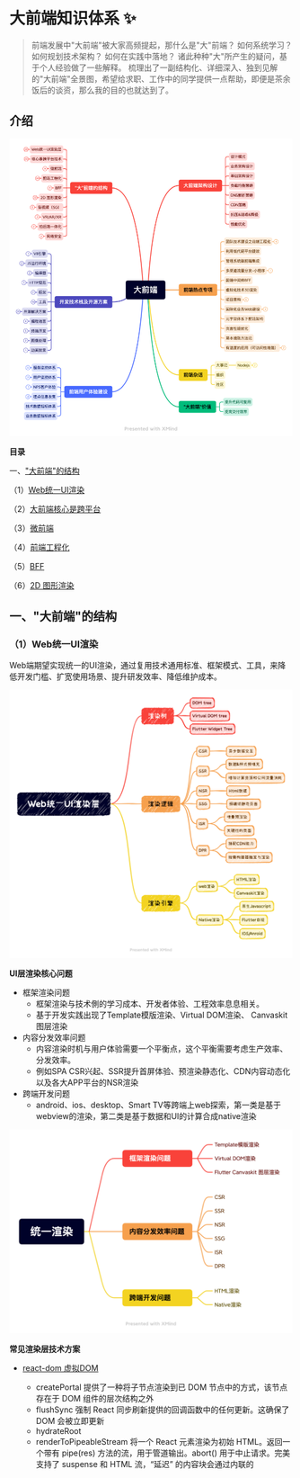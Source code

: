 
#  大前端知识体系 ✨

> 前端发展中"大前端"被大家高频提起，那什么是"大"前端？
> 如何系统学习？
> 如何规划技术架构？
> 如何在实践中落地？
> 诸此种种"大"所产生的疑问，基于个人经验做了一些解释。
> 梳理出了一副结构化、详细深入、独到见解的"大前端"全景图，希望给求职、工作中的同学提供一点帮助，即便是茶余饭后的谈资，那么我的目的也就达到了。

## 介绍

<img src="./mind-map/大前端.png" sizes="(max-width: 320px) 280px,(max-width: 480px) 440px, 800px" >

**目录**

一、["大前端"的结构](https://github.com/xusai2014/-_-#%E4%B8%80%E5%A4%A7%E5%89%8D%E7%AB%AF%E7%9A%84%E7%BB%93%E6%9E%84)

（1）[Web统一UI渲染](https://github.com/xusai2014/-_-#1web%E7%BB%9F%E4%B8%80ui%E6%B8%B2%E6%9F%93)

（2）[大前端核心是跨平台](https://github.com/xusai2014/-_-#2%E5%A4%A7%E5%89%8D%E7%AB%AF%E6%A0%B8%E5%BF%83%E6%98%AF%E8%B7%A8%E5%B9%B3%E5%8F%B0)

（3）[微前端](https://github.com/xusai2014/-_-#3%E5%BE%AE%E5%89%8D%E7%AB%AF)

（4）[前端工程化](https://github.com/xusai2014/-_-#4%E5%89%8D%E7%AB%AF%E5%B7%A5%E7%A8%8B%E5%8C%96)

（5）[BFF](https://github.com/xusai2014/-_-#5bff)

（6）[2D 图形渲染](https://github.com/xusai2014/-_-#62d-%E5%9B%BE%E5%BD%A2%E6%B8%B2%E6%9F%93)


## 一、"大前端"的结构

### （1）Web统一UI渲染

Web端期望实现统一的UI渲染，通过复用技术通用标准、框架模式、工具，来降低开发门槛、扩宽使用场景、提升研发效率、降低维护成本。

<img src="./mind-map/Web统一UI渲染层.png" sizes="(max-width: 320px) 280px,(max-width: 480px) 440px, 800px" >

**UI层渲染核心问题**

- 框架渲染问题
  - 框架渲染与技术側的学习成本、开发者体验、工程效率息息相关。
  - 基于开发实践出现了Template模版渲染、Virtual DOM渲染、 Canvaskit图层渲染
- 内容分发效率问题
  - 内容渲染时机与用户体验需要一个平衡点，这个平衡需要考虑生产效率、分发效率。
  - 例如SPA CSR兴起、SSR提升首屏体验、预渲染静态化、CDN内容动态化以及各大APP平台的NSR渲染
- 跨端开发问题
  - android、ios、desktop、Smart TV等跨端上web探索，第一类是基于webview的渲染，第二类是基于数据和UI的计算合成native渲染

<img src="./mind-map/统一渲染.png" sizes="(max-width: 320px) 280px,(max-width: 480px) 440px, 800px" >


**常见渲染层技术方案**

- [react-dom 虚拟DOM](https://github.com/facebook/react/tree/main/packages/react-dom!)
    - createPortal 提供了一种将子节点渲染到已 DOM 节点中的方式，该节点存在于 DOM 组件的层次结构之外
    - flushSync 强制 React 同步刷新提供的回调函数中的任何更新。这确保了 DOM 会被立即更新
    - hydrateRoot
    - renderToPipeableStream 将一个 React 元素渲染为初始 HTML。返回一个带有 pipe(res) 方法的流，用于管道输出。abort() 用于中止请求。完美支持了 suspense 和 HTML 流，“延迟” 的内容块会通过内联的 <script> 标签嵌入
    - renderToReadableStream 将一个 React 元素通过流的形式注入初始的 HTML 中
    - （静态页面生成器）renderToStaticNodeStream 此方法与 renderToNodeStream 相似，但此方法不会在 React 内部创建的额外 DOM 属性，例如 data-reactroot
    - renderToString 将一个 React 元素渲染成其初始的 HTML。React 将返回一个 HTML 字符串
    - （静态页面生成器）renderToStaticMarkup 与 renderToString 相似，只是该方法不会创建 React 内部使用的额外 DOM 属性，如 data-reactroot

- [snabbdom virtual DOM库](https://github.com/snabbdom/snabbdom!)
    - 介绍：snabbdom以函数的形式来表达程序视图，但现有的解决方式基本都过于臃肿、性能不佳、功能缺乏、API 偏向于 OOP 或者缺少一些我所需要的功能
    - vue vdom基于snabbdom实现

- [CanvasKit](https://skia.org/docs/user/modules/quickstart/！)

<img src="./mind-map/CanvasKit图层渲染.png" sizes="(max-width: 320px) 280px,(max-width: 480px) 440px, 800px" >


- [handlebars 模版语法](https://github.com/handlebars-lang/handlebars.js) 预编译类
  - 数据绑定包括：表达式 {{ data.name }} 、块表达式{{#custom}}、内置块表达式{{#with}} {{#each}} 等
    
- [art-template 简约、超快的模板引擎](https://github.com/aui/art-template!) 预编译类

- [ejs 高效的嵌入式 JavaScript 模板引擎](https://github.com/mde/ejs!)
  - EJS 能够缓存 JS 函数的中间代码，从而提升执行速度。例如：ejs.cache = LRU(100);
  - <% 流程控制、<%- 引入包含、<%= 数据写入
  
- [jsdom](https://github.com/jsdom/jsdom!)
  - 介绍：由 javascript 实现的一系列 web标准，特别是 WHATWG 组织制定的DOM和 HTML 标准，用于在 nodejs 中使用。该项目的目标是模拟足够的Web浏览器子集，以便用于测试和挖掘真实世界的Web应用

**优秀文档：**
- [Virtual DOM 的设计与实现](https://nosaid.com/article/virtual-dom!)
  - VNode 的设计
    - key 是 VNode 在同一父节点下的唯一标识
    - type 表示 tagName，表示节点的 tag 类型
    - data 是 IVNodeData 类型，包含了 节点属性、节点状态、事件 等信息
    - children 表示子节点数组，对应了真实 dom 中的 childNodes
    - text 表示 textContent
    - elm 对应了真实 dom 元素
    - isVNode 和 isSameVNode 是 VNode 相关的静态方法
  - VNode生成函数
  - diff 3种情况：
    - 对于相同的部分，保持不变。
    - 不一样，但是可复用。
      - 都是文本节点，内容更新
      - isSameVNode，tagName 和 key 都相同的时候，元素复用
      - 都是容器节点，递归比对children
        - 循环目标 children，能复用的节点，移动到当前位置，
        - 没找到能复用的节点，就自己生成一个
        - 多余删除
        - 非尾部插入，非尾部删除处理？？？？？？？？
    - 不一样，不能复用。
      - 新节点是容器节点，旧的是文本节点。删除文本，添加新节点
      - 新节点是文本节点，旧的是容器节点。删除容器节点，添加文本节点。
- [jsdom 中文介绍](https://github.com/jsdom/jsdom/wiki/jsdom-%E4%B8%AD%E6%96%87%E6%96%87%E6%A1%A3!)
- [跨平台Web Canvas渲染引擎架构的设计与思考(内含实现方案)](https://www.modb.pro/db/111446!)
  <img src="./imgs/web_canvas_arct.png" sizes="(max-width: 320px) 280px,(max-width: 480px) 440px, 800px" >
- [你知道吗？SSR、SSG、ISR、DPR 有什么区别？](https://www.cnblogs.com/lhb25/p/16223782.html!)
- [CanvasKit简介](https://tedaliez.github.io/2019/07/14/CanvasKit%E7%AE%80%E4%BB%8B/!)

### （2）大前端核心是跨平台

打破平台的桎梏，是前端开发人的执念。

<img src="./mind-map/核心是跨平台技术.png" sizes="(max-width: 320px) 280px,(max-width: 480px) 440px, 800px" >


整体发展阶段如下：

- Hybrid APP（类原生体验）
  - Cordova、Ionic
- Javascript Native APP （原生体验）
  - React-native、Weex
- Flutter Native APP （原生体验）
  - Flutter
- Progressive Web APP （类原生体验）
  - PWA无需下载、快速启动、顺滑体验，提供可靠的、快速的、沉浸式的应用。
- 小程序 APP（类原生体验）
    - weixin 、 douyin、alipay、baidu等
    - 跨渠道的框架Taro、uni-app、mpvue、remax

Hybrid APP 分析

<img src="./mind-map/Hybrid%20APP.png" sizes="(max-width: 320px) 280px,(max-width: 480px) 440px, 800px" >

Js-bridge设计

<img src="./mind-map/Js-bridge.png" sizes="(max-width: 320px) 280px,(max-width: 480px) 440px, 800px" >

### （3）微前端

微服务是一种开发软件的架构和组织方法，其中软件由通过明确定义的API进行通信的小型独立服务组成。把微服务的概念应用到前端， 前端微服务/微前端服务 就诞生了，简称其为微前端。

微前端框架一般具有以下三个特点：

- 技术栈无关：主框架不限制接入应用的技术栈，子应用具备完全自主权。
- 独立性强：独立开发、独立部署，子应用仓库独立。
- 增量升级
- 状态隔离：运行时每个子应用之间状态隔离。

<img src="./mind-map/微前端.png" sizes="(max-width: 320px) 280px,(max-width: 480px) 440px, 800px" >

微前端实现思路：
- 服务端集成，利用Nginx配置反向代理来实现不同路径映射到不同应用
- 运行时集成，使用 iframe ，通过配置不同的src加载不同的子应用页面
- 现有开源方案
  - Single-Spa：最早的微前端框架，兼容多种前端技术栈
    - 核心定义了一套协议，协议包含主应用的配置信息和子应用的生命周期，通过协议主应用可以知道在什么情况下激活哪个子应用。
  - Qiankun：基于Single-Spa，阿里系开源微前端框架。
  - Icestark：阿里飞冰微前端框架，兼容多种前端技术栈。
  - Mooa：基于Angular的微前端服务框架
  - Ara Framework：由服务端渲染延伸出的微前端框架。
  - Webpack 5 Module Federation（模块联邦实现代码共享）
    - 目的：一个单体应用拆分成多个独立构建，独立开发、独立部署的子模块
    - 话术：本地模块和远程模块。本地模块即普通模块，是当前构建的一部分。远程模块不属于当前构建，并在运行时从所谓的容器中加载。
    - 容器如何加载远程模块？即 chunk 异步加载操作，import()或者require.ensure 或 require([...])
    - 容器加载如何并暴露访问？加载模块（异步的）并执行模块（同步的），容器可嵌套，循环引用
    - 共享模块：既可重写的又可作为向嵌套容器提供重写的模块。可理解为每个构建中的相同模块，例如相同的库
    - 模块版本问题：packageName 选项允许通过设置包名来查找所需的版本。默认情况下，它会自动推断模块请求，当想禁用自动推断时，请将 requiredVersion 设置为 false 。

优秀文档：
- [Webpack5 跨应用代码共享 - Module Federation](https://segmentfault.com/a/1190000024449390!)

### （4）前端工程化
<img src="./mind-map/前端" sizes="(max-width: 320px) 280px,(max-width: 480px) 440px, 800px" >

**什么是前端工程化？**

前端工程是软件工程子类，是将软件工程的方法和原理运用在前端开发中, 目的是实现高效开发，有效协同，质量可控。
落地至技术层面是持续优化，从开发阶段的代码转变成生产环境的代码的一系列步骤。主要包括构建，分支管理, 自动化测试, 部署等。

主要看两个路径：

- 技术演化：傻瓜化 -> 模版化 -> 流程化 -> 自动化 -> 智能化
- 视角转化：工程 -> 项目 -> 团队 -> 平台 -> 开放&开源

当技术演化至流程化，需要依赖场景并结合效率、规范、安全，打造团队甚至平台级的效率工程产品。
这个过程是需要平衡的，从团队规模和业务规模上去理解，优先解决效率瓶颈、资源瓶颈，技术债务是可以后面补偿的。


**工程化手段**

- 前后端分离
  - 前后端职责不清、沟通存在障碍、信息不透明在前端发展早期是管理问题，而今是主要是技术问题。
  - 需要以代码库分离、部署分离为基础，前端保证渲染和用户交互，后端保证数据及服务稳定。
  - 在协作层面，并行开发是基本要求。做到数据逻辑收敛、交互逻辑收敛。
  - 那技术上到底如何厘清业务逻辑？是前端还是后端。在协作上怎样补充，需要对齐这个约定。
- 基础建设
  - 模版化
    - 开发模版，填充具体逻辑。（例如IDE设置代码模版）
    - 示例代码，仿照创建新功能。（例如状态管理的reducer示例、部署脚本、nginx脚本、docker脚本）
  - 工具化
    - 大部分模版化模块可以通过工具，一键式生成。甚至通过文件系统监听，自动化生成。
    - 开发过程CV操作是低效且不可靠的，因此脚手架、自定义命令，可以保证安全和一致性
    - 很多技术手段是分散的，图片预处理压缩（如果项目没集成）、lighthouse跑分，可统一集成
  - 套餐化
    - 移动端、PC端、大屏
    - 框架层react、vue、angular
    - ts、postcss、tailwind、babel、editor、lint、gitignore、prettier、husky、ci/cd yml、browserslist等配置
    - 根据业务场景定制，例如数据可视化、用户拖拽可编辑、纯展示类等
  - Mock化
    - 后台接口数据
    - APP接口数据
    - 本地化数据
    - 流程依赖数据
  - 组件化
    - 基础UI组件库
    - 业务组件库
    - 可视化组件库
    - 动效组件库
    - 字体库
    - 编辑器组件库（文本、流程图、脑图等）
  - CI/CD
    - CI 持续集成，包括代码提交、检查、构建、测试
    - CD 持续部署，包括镜像或者软件包管理、部署、服务实例验证、应用监控、质量和性能预警反馈
  - 服务设施
    - sonar 、sentry、grafana、prometheus、k8s、dynamic polyfill、Mobile Test、sentry、gitlab
- 代码治理
- 应用监控
- 工程能力升级

### （5）BFF
### （6）2D 图形渲染

**CPU vs GPU**

CPU 和 GPU 都属于处理单元，但是结构不同。

CPU 处理任务管道化，处理任务的速度完全取决于处理单个任务的时间，所以处理单个任务的能力十分的强大。

GPU 是由大量的小型处理单元构成的，一幅图像是由成千上万的像素点组成，每次处理一个像素都是一个简单任务，GPU能够保证同时处理所有的像素点。

- WebGL
  - WebGL通过引入一个与 OpenGL ES 2.0 非常一致的 API 来做到这一点，该 API 可以在 HTML5 <canvas>元素中使用。 这种一致性使 API 可以利用用户设备提供的硬件图形加速。
  - Data in WebGL， GLSL 为 Shader 提供了三种不同作用的数据存储，每种都有一个特定的用例
- WebGL 2 
  - 是 WebGL 的一个主要更新，它通过WebGL2RenderingContext 接口提供。
  - 它基于 OpenGL ES 3.0，新功能包括
- canvas 
  - Canvas API 用于在网页上进行 2D 图形处理。

**WebGL渲染管线**

渲染管线是显示芯片内部处理图形信号相互独立的并行处理单元，主要分为以下几步：

- 顶点着色器处理顶点 （对传入GPU中的顶点信息进行处理，需要进行裁剪空间变换、平移、缩放、旋转等操作。这些操作都是对顶点进行的，它直接改变了顶点的位置。 ）
- 图元装配
- 光栅化
- 片元着色器着色
- 测试 & 混合

**着色器（Shader）**

着色器是一种计算程序，主要用于进行图形处理。分为如下几类：
- 顶点着色器（Vertex Shader）
- 片元着色器(Fragment Shader)
- 存储限定符
  - attribute: 只能出现在顶点着色器中，表示每个顶点的数据。在光栅化过程中会对attribute变量进行插值处理。可以从外部往WebGL内部中传递数据
  - uniform: 可以出现在顶点着色器和片元着色器中，表示统一的值，每个顶点/片元使用的这个值都是一样的。
  - varying: 可以出现在顶点着色器和片元着色器中，表示变化的值，在光栅化阶段，GPU将attribute变量插值处理后的结果赋给了varying变量，它是链接顶点着色器和片元着色器变量之间的桥梁。

**数据传递**

- 传递Attribute变量 （传递attribute变量的数据需要使用 WebGLBuffer这个WebGL内置的数据结构）
- 传递Uniform变量
  - 通过API获取uniform变量在WebGL程序中的地址(gl.getUniformLocation)
  - 再通过API这个地址中填充数据即可（gl.uniform1f， gl.uniform1i, gl.uniform2f......）
- 传递纹理
  - 创建纹理对象（WebGLTexture）(gl.createTexture())
  - 绑定纹理对象(gl.bindTexture)
  - 设置纹理参数
  - 传入纹理（gl.texImage2D）


图片加载方式，一种是线性加载，而另一种则是渐进式加载。

什么决定了图片的加载方式呢？图片的压缩算法。
- 线性加载是离散余弦变化算法
- jpeg渐进式图片加载

选择合适的图片格式
- JPEG(有损压缩) 适用于呈现色彩丰富的图片
  - 以 24 位存储单个图，可以呈现多达 1600 万种颜色
  - 把图片体积压缩至原有体积的 50% 以下时，JPG 仍然可以保持住 60% 的品质
  - 处理矢量图形和 Logo 等线条感较强、颜色对比强烈的图像时，人为压缩的图片模糊会相当明显
  - 不支持透明度处理
  - 三种格式标准JPEG格式、渐进式JPEG格式、JPEG2000
  - 四种压缩
    - 基于DCT的顺序编码 线性
    - 基于DCT的累进编码 渐进式
    - 基于DCT的分层编码 渐进式
    - 基于空间DPCM的无损压缩
- PNG 可移植网络图形格式是由 W3C 开发的图片格式 (无损压缩的高保真的图片格式)
  - 同时支持 8 位 (256 种颜色)和 24 位(1600 万种颜色)
  - 对线条的处理更加细腻，对透明度有良好的支持
  - 支持透明度处理，透明图片可选择使用 PNG
  - LZ77派生算法压缩比率更高
  - 主要用它来呈现小的 Logo、颜色简单且对比强烈的图片或背景等。
- GIF 是一种最多支持 256 种颜色的 8 位无损图片格式
  - 支持动画，适合去展示一些无限循环的动画
  - 对于一些只有简单色彩的图片非常合适
  - 采用LZW（串表）压缩算法进行编码
- BMP
  - 图像信息丰富
  - 不进行压缩占用空间大

- WebP
  - 同时提供了有损压缩与无损压缩
  - 可以显示动态图片
  - 支持透明
  - 移动端 IOS 系统基本不支持

点阵图和矢量图，区别在于缩放会失真


优秀文档：
- [CPU versus GPU with the Canvas Web API](https://www.middle-engine.com/blog/posts/2020/08/21/cpu-versus-gpu-with-the-canvas-web-api!)
  - 介绍：CanvasAPI是一个丰富和性能强的API，用于在Web浏览器中绘制和操作2D图形。它与<canvas>HTML元素或OffscreenCanvas一起使用。当将内容渲染到canvas时，浏览器可以选择使用CPU或GPU。这篇文章着眼于浏览器是如何做出这一决定的，以及这对性能的影响。
  - 浏览器策略
    - 当创建Canvas时，浏览器需要考虑如何存储。它可能在主内存中存储数据，调用cpu上运行方法去渲染，也可能在GPU创建canvas，调用GPU指令绘制它。

[渲染页面：浏览器的工作原理](https://developer.mozilla.org/zh-CN/docs/Web/Performance/How_browsers_work!)

### （7）音视频
- Media Source Extensions

### （8）VR/AR/XR
### （9）前后端一体化
### （10）云原生
云原生：云计算环境中构建、部署和管理现代应用程序的软件方法

期望应用程序具有如下特性：

- 拓展性
- 灵活性
- 弹性

从而获得收益：
- 提效
- 降本
- 高可用

云原生应用程序架构：

- 不可变基础设施
- 微服务
- 声明式API
- 容器
- 服务网格

#### aws 云计算环境
- Amazon Identity and Access Management (IAM)
  - 资源和服务的精细化控制
  - 用户组 - 用户 - 角色
- 



### （10）网络安全

#### web安全

CSP (内容安全策略) 是一个附加的安全层，有助于探测和减轻某些类型的攻击，包括跨站脚本攻击（XSS）和数据注入攻击
- 跨站脚本攻击，CSP 的主要目标是减少和报告 XSS 攻击，通过指定有效域——即浏览器认可的可执行脚本的有效来源——使服务器管理者有能力减少或消除 XSS 攻击所依赖的载体
- 数据包嗅探攻击，除限制可以加载内容的域，服务器还可指明哪种协议允许使用
- Content-Security-Policy:default-src 'self'; img-src *; media-src media1.com media2.com; script-src userscripts.example.com
- 报告 (report-only)模式 Content-Security-Policy-Report-Only: policy 
- 启用违例报告 Content-Security-Policy: default-src 'self'; report-uri http://reportcollector.example.com/collector.cgi

信息安全基本原理

不安全的密码 HTTPS 协议旨在保护用户数据在网络上不被窃听（机密性）和不被篡改（完整性）
  - 
混合内容 (en-US)
公钥固定 (en-US)
同源策略
安全环境
保护你的网站
子资源完整性
传输层安全协议
HTTP Public Key Pinning (HPKP)
Secure contexts
弱签名算法
浏览器的同源策略
确保你的站点安全

Cookie 安全性
HttpOnly

优秀文档
- [Web 安全](https://developer.mozilla.org/zh-CN/docs/Web/Security!)

## 二、技术栈及开源方案

### （1）V8 引擎
V8 提供了 JavaScript 执行的运行时环境，其它Javascript引擎：SpiderMonkey、JavascriptCore、 Chakra。实现标准 ECMA ES-262 标准

- 垃圾回收机制
  - 固定生命周期，分配内存、使用读写、不需要释放。在此过程中系统自动管理
  - 栈的内存空间，只保存简单数据类型的内存，由操作系统自动分配和自动释放
  - 堆空间中的内存，由于大小不固定，系统无法自动释放，需要JS引擎来管理释放内存
  - 垃圾回收算法：标记清理、引用计数
  - V8使用不同的垃圾回收器：新生代、老生代 （这是对大、长）
  - 新生代垃圾回收器 - Scavenge 牺牲空间换取时间的复制算法，新生代堆分为使用区、空闲区，存活对象复制至空闲区、非存活对象释放，区域角色互换
  - 老生代垃圾回收 - Mark-Sweep & Mark-Compact 即标记清除 和 标记整理
  - 晋升机制，长期活跃即经历2个子代、空间占用空闲区25%。


### （2）JS 运行环境
### （3）浏览器运行机制
### （4）HTTP 规范

**HTTP 版本**
- HTTP 0.9
  - 仅支持GET请求，通过URL携带参数获得资源，无请求头。
- HTTP 1.0 （缺点：每次请求需建立新的TCP连接，资源开销、时间开销大。可手动开启keep-alive）
  - 增加支持Post、Head等请求方法，增加请求头，可支持多种内容数据类型，不局限于文本格式。
- HTTP 1.1 （缺点：同一个域名6个并发连接限制，应用层队头阻塞-长响应队头阻塞）
  - 默认采用keep-alive 短时复用TCP连接。
  - 单个TCP同时处理一个请求
  - 管道方式同一个TCP连接同时发送请求，服务端按请求顺序返回响应（仅实现了客户端并发，默认不开启）
  - 分块传输编码，产生一块数据，就发送一块，采用"流模式"（stream）取代"缓存模式"（buffer）
  - 新增了请求方式 PUT、PATCH、OPTIONS、DELETE
  - 支持文件断点续传，RANGE:bytes
- HTTP 2.0 （缺点：同一个域名6个并发连接限制，TCP丢包或延迟队头阻塞-长响应队头阻塞）
  - 二进制分帧层 HTTP消息分解互不依赖的帧，可交错发送
  - 多路复用
  - 头信息压缩
  - 服务器推送
- HTTP 3.0
  - QUIC

**HTTP 断点续传**
- 即通过定义请求头 Range 和响应头 content-range，来实现切片传输。
- 标识文件唯一性的方法，通过 MD5、last-modified 、etag，进行校验。或者If-Range头


**HTTP 缓存**

- 强缓存
  - Cache-Control 用于指示代理和 UA 使用何种缓存策略
    - no-cache 为本次响应不可直接用于后续请求
    - no-store 为禁止缓存
    - private为仅 UA 可缓存
    - public为大家都可以缓存
    - max-age、Expires、Vary 缓存有效性 （Vary: * ,所有头部不做区分。）
- 协商缓存 （304）
  - etag - 请求头携带If-None-Match
  - Last-Modified 请求头携带If-Modified-Since，使用修改时间
- 启发式缓存
  - 如果一个可以缓存的请求没有设置Expires和Cache-Control，但是响应头有设置Last-Modified信息，这种情况下浏览器会有一个默认的缓存策略：(Date - Last-Modified)*0.1，这就是启发式缓存。

**HTTP 内容协商**
同一个 URL 可以提供多份不同的内容
协商方式主要有两类：
- 服务端可用版本列表让客户端选择，300 Multiple Choices
- 服务端根据客户端发送的请求头中某些字段自动发送最合适的版本

由于客户端和服务端之间可能存在一个或多个中间代理，缓存服务最基本的要求是给用户返回正确的文档。

所以 HTTP 协议规定，服务端提供的内容取决于用户代理「常规 Accept 协商字段之外」的请求头字段，
那么响应头中必须包含 Vary 字段，且 Vary 的内容必须包含 User-Agent。同理，
如果服务端同时使用请求头中 User-Agent 和 Cookie 这两个字段来生成内容，那么响应中的 Vary 字段看上去应该是这样的：

Vary: User-Agent, Cookie

**浏览器的同源策略**
同源定义 协议/主机/端口元组 （IE忽略端口）


跨源网络访问
  - 跨源写操作
  - 跨源资源嵌入 script、link、img、video、font-face、iframe
  - 跨源读操作

如何允许跨源访问？使用 CORS 来允许跨源访问
如何阻止跨源访问？
- 阻止跨源写操作，只要检测请求中的一个不可推测的标记 (CSRF token) 即可
- 阻止资源的跨源读取 需要保证该资源是不可嵌入的
- 阻止跨源嵌入 需要确保你的资源不能通过以上列出的可嵌入资源格式使用

跨源数据存储访问
- 如 localStorage 和 IndexedDB，是以源进行分割
- Cookies 使用不同的源定义方式

**跨源资源共享 CORS**
是一种基于 HTTP 头的机制，该机制通过允许服务器标示除了它自己以外的其它 origin（域，协议和端口），使得浏览器允许这些 origin 访问加载自己的资源
跨源资源的"预检"请求





优秀文档：
- [网络协议从入门到底层原理（9）HTTP/1.1的升级改进（HTTP/2、HTTP/3）](http://www.h3hw.com/1368.html)
- [前端常见跨域解决方案](https://segmentfault.com/a/1190000011145364)


### （5）框架

**React**

优秀文档：
- [深度剖析：如何实现一个 Virtual DOM 算法](https://github.com/livoras/blog/issues/13)



## 三、编程知识
### （1）编程语言
- Typescript
  - 基础类型：字符串、数字、布尔值、数组、元组、枚举、any、void、null、undefined、never、object、类型断言
  - 高级类型：Required<T>、Partial<T>、Readonly<T>、 Pick<T, K extends keyof T> 、Exclude<T, U>、Extract<T, U>、Omit<T, K extends keyof any>、NonNullable< T >、Record<K extends keyof any, T>
  - interface
    - 可索引类型
  - type
  
### （2）语法
- JavaScript 中精度问题以及解决方案（IEEE 754 的标准）
  - 浮点数精度问题
  - 大数精度问题
  - toFixed 四舍五入结果不准确
- Javascript 的二进制流
  - Blob 对象表示一个不可变、原始数据的类文件对象
  - File 对象是特殊类型的 Blob
  - JavaScript 类型化数组 （将实现拆分为缓冲和视图两部分）
    - ArrayBuffer 对象用来表示通用的、固定长度的原始二进制数据缓冲区，不能直接操作 ArrayBuffer 的内容，而是要通过类型数组对象或 DataView 对象来操作
    - SharedArrayBuffer 内存使用
    - 类型数组视图 Int8Array，Uint32Array，Float64Array 等等
    - 数据视图 DataView 是一种底层接口，它提供有可以操作缓冲区中任意数据的读写接口
    - 
  - 
  - 文件操作
    - FileReader
    - URL.createObjectURL() 内存读取并生成内存URL
  - 流操作 API (这是一个实验中的功能)
    - ReadableStream 接口呈现了一个可读取的二进制流操作
    - WritableStream 接口为将流数据写入目的地（称为 sink）提供了一个标准的抽象。该对象带有内置的背压和队列
### （3）编译器
### （4）编程范式
### （5）算法
### （6）笔试题

```javascript
// 1.防抖函数

function _debounce(func,m) {
  let timer = null
  return function () {
     const args = arguments;
     if(timer) {
       clearTimeout(timer); 
     }
     timer = setTimeout(function() {
       func.apply(this, args)
     }, m)
  }
}
function clg(){
  
  console.log(...arguments)
}
clg(1)
clg(2)
const dClg = _debounce(clg, 5)
dClg(3)
dClg(4)
dClg(5)

// 2.斐波那契额数列
function fib1(n) {
  console.log('*****fn1',n)
  if(n < 0) throw new Error('输入的数字不能小于0');
  if (n < 2) {
    return n;
  }

  return fib1(n - 1) + fib1(n - 2);
}

// 存在重复执行问题

fib1(5)

// 优化后
function fib2(n) {

  if(n < 0) throw new Error('输入的数字不能小于0');
  if (n < 2) return n;
  function _fib(n, a, b) {
    console.log('*****fn2',n)
    if (n === 0) return a;
    return _fib(n - 1, b, a + b);
  }
  return _fib(n, 0, 1);
}

fib2(5)

function* fib3(n) {
  if(n < 0) throw new Error('输入的数字不能小于0');
  let f0 = 1,
          f1 = 1,
          count = 0;
  while (count < n) {
    yield f0;
    [f0, f1] = [f1, f0 + f1];
    count++;
  }
}
const fn = fib3(5)
fn.next()
fn.next()
fn.next()
fn.next()
fn.next()
fn.next()
fn.next()

/**
 * 4.题目：实现 add(1)(2)(3)
 *
 */

function curry(fn, ...args1) {
  const next = function(...args2) {
    return curry.call(this, fn,...args1,...args2)
  }
  next.toString = function(){
    return fn(...args1);
  }
  next.valueOf = function(){
    return fn(...args1);
  }
  return next
}

const addC = curry(function(...args){
  return args.reduce((a,b)=>a * b,1)
})


const valueOf = function(fn) {
  return +fn
}

const a = valueOf(addC(1)(2)(3))

console.log(a)

/**
 * 5.题目：数组转结构化数据
 *
 */

const data = [
  {
    value: "中国",
    index: 0,
  },{
    value: "江苏",
    index: 1,
    parent: 0,
  }
  ,{
    value: "北京",
    index: 2,
    parent: 0,
  },{
    value: "睢宁",
    index: 4,
    parent: 3,
  }
  ,{
    value: "徐州",
    index: 3,
    parent: 1,
  }
  ,{
    value: "朝阳",
    index: 5,
    parent: 2,
  }
]
function matchNode(root, current){
  let isMatch = false;
  root.map((v)=>{
    if(v.index === current.parent) {
      if(!v.children) v.children = [];
      v.children.push(current)
      isMatch = true;
    } else if(v.children) {
      isMatch = matchNode(v.children, current) || isMatch
    }
  })
  return isMatch;
}

function matchList(root, list) {
  const newList = list.filter((v)=>{
    const isMatch  = matchNode(root, v);
    return !isMatch;
  })
  return newList
// while(newList.length > 0) {      
  //   console.log(newList.length)
  //   matchList(root, newList)
  // }

}

function tranverse(data) {
  const rootList = []
  const list = data.filter(v => {
    if(typeof v.parent === 'undefined') rootList.push(v)
    return typeof v.parent !== 'undefined'
  })
  try{
    let result = list
    while(result.length > 0) {
      result = matchList(rootList, result)
    }
  } catch(e){
    console.log(e.exception)
  }
  return rootList
}

const result = tranverse(data)

/**
 * 6.题目：Promise.prototype.sequential; 串行并发，节约型、忽略型
 *
 */


Promise.sequential = function(arr, options) {
  const ALL_SUCCESS_SEQUENTISLL_STATUS = {
    IGNORE: 0, // 0 串行请求，忽略错误 忽略型
    STOP: 1 //1 串行请求，遇到错误即停止，节约型
  }
  const list = [];
  const {
    ALL_SUCCESS_SEQUENTISLL
  } = options;
  return arr.reduce((pro, current)=>{
    return pro.then(
            (x)=> {
              if(ALL_SUCCESS_SEQUENTISLL === ALL_SUCCESS_SEQUENTISLL_STATUS.IGNORE) {
                return current.then((v)=>list.push(v),()=>list.push(null))
              }

              if(ALL_SUCCESS_SEQUENTISLL === ALL_SUCCESS_SEQUENTISLL_STATUS.STOP) {
                return current.then((v)=>list.push(v),()=>Promise.reject())
              }

            }
    )
  }, Promise.resolve())
          .then(()=>list,()=>list)
}

const list = Promise.sequential([
  new Promise((resolve,reject) => resolve(1)),
  new Promise((resolve,reject) => resolve(2)),
  new Promise((resolve,reject) => reject(3)),
  new Promise((resolve,reject) => resolve(4))
],{
  ALL_SUCCESS_SEQUENTISLL: 1
}).then( function(result){
  console.log('result****',result)
})



/**
 * 7.题目：链式调用
 *
 */

class LinkResolve {
  constructor(func) {
    this.func = func;
  }
  value = null
  list= []
}

LinkResolve.prototype.done = function(value){

  return this.list.length > 1 ? this.func(...this.list): this.list?.[0]
}
LinkResolve.prototype.then = function(value){
  this.list.push(value)
  return this
}

const fn = new LinkResolve((...args)=> args.reduce((a,b)=>a + b));

const result = fn.then(1).then(4).then(5).done();
console.log(result)

/**
 * 7.题目：Proxy
 *
 */

const data = {
  value: 0
};
const proxy = new Proxy(data, {
  get: function(target, key) {
    console.log('get alue')
    return target[key]
  },
  set: function(target, key, value) {
    console.log('set alue')
    target[key] = value
  }
});
console.log(proxy.value)
proxy.value = 5;
console.log(proxy.value)

/**
 * 8.题目：文件操作及二进制流
 *
 *
 */

// * Blob(blobParts[, options])
//（1）对象表示一个不可变、原始数据的类文件对象,它的数据可以按文本或二进制的格式进行读取
//（2）也可以转换成 ReadableStream 来用于数据操作。
const b = new Blob(['XXXXXX'],{type: "text/plain", endings: "transparent"})

const f = new File(['YYYYYY'],'a.k',{type: 'text/plain'})

const buffer = new ArrayBuffer(16)

const view = new Int8Array(buffer)

const dataView = new DataView(buffer)

dataView.getInt16()


// FileReader
const reader = new FileReader();
reader.onload = function(e) {
  console.log('reader-',e.target.result)
}

// reader.readAsArrayBuffer(b)
// reader.readAsBinaryString(b) // 已废弃
reader.readAsText(b)
// reader.readAsDataURL(b)

const obj = URL.createObjectURL(f)
console.log(obj)

```

优秀文档：
- [FE-Interview/issues](https://github.com/lgwebdream/FE-Interview/issues)

## 四、前端用户体验建设

## 五、架构设计

### 基础架构设计

包括基础建设和软能力建设，狭义上理解是技术架构和技术建设，广义上包括制度、流程、规范、培训、梯队等软能力建设。

#### 基建目的是什么？

在业务快速增长时，技术需要匹配。用户量级、产品复杂度、系统复杂度以及技术更新换代，需要做好平衡。
避免靠加班、使蛮力支持业务，假使业务进行跨越式增长，在技术团队规模上应该是有预见性的解决人员瓶颈问题、系统瓶颈问题、质量瓶颈问题。
因此技术建设此时很重要，***帮助业务更好的活在未来*** 。

#### 如何搞基建？

技术收益和业务收益并重，核心是提效、体验、稳定性。

在初创阶段：集中在基础技术收益，通过脚手架 、组件库 、CI/CD，在编码阶段、持续集成阶段提高研发效率

在爬坡阶段：集中在业务收益，通过建设业务系统，提升需求吞吐量。

在平台阶段：主要是平衡技术收益和业务收益，建设中台能力，打通关键阻塞点，开启流程化、自动化提高迭代效率。

关键点分析：

- 研发流程
  - 需求评审
    - 明确参与评审各方，避免二次传达
    - 评审结果及异议，确定需求范围
    - 人力资源及排期，是否冲突
    - 确定需求优先级
  - 质量评审
    - 测试范围，测试标准
    - 数据及物料，依赖外部资源及协调方
    - 定量分析，性能数据&问题统计
  - 设计评审
    - 功能流程设计
    - 版本兼容性
    - 系统兼容性
    - 最终交付物，账号/URL地址/入口
  - 交付验收
    - 参与交付人员
    - 集成版本定版及封版
  - 风险管理
    - 风险原因
    - 风险事件
    - 风险损失
- 开发规范&文档（团队共识）
  - Git规范
  - 编码规范
  - 命名规范
  - 埋点规范
  - 组件规范
  - 性能规范
  - 安全规范
  - 新人文档
  - 技术文档
  - 业务文档
- 工程管理
  - 项目托管
  - 代码托管
  - 构建平台
  - 镜像托管
  - 部署平台
  - 健康检查
  - 监控日志
- 资产沉淀
  - 工具
  - 组件
  - 可视化系统
  - 云生产模式
- 性能体验
  - 节点压测
  - 全链路压测
  - 用户体验
  - 首屏体验
  - 二次缓存体验
- 安全防控
  - 防盗链
  - xss跨站脚本攻击，反射型、存储型、DOM型，输入防范、CSP防范
  - CSRF
  - 点击劫持
  - HSTS
  - CDN劫持 SRI验证签名
  - 内容安全策略（CSP）
- 统计监控
  - 用户行为监控
  - 性能监控
  - 异常监控
- 质量保障
  - 自动化测试
  - 系统探针


## 六、前端热点专项

### 移动端适配方案

基本概念：
- 屏幕尺寸
- 物理像素（设备像素）显示分辨率的像素单位
- 设备独立像素 通常是操作系统设定的屏幕分辨率的抽象单位，一个设备独立像素由若干个物理像素组成
- 逻辑像素
- CSS 像素 
- window.devicePixelRatio 是当前显示设备的物理像素分辨率与 CSS 像素分辨率之比
- 静态布局 网页上的所有元素的尺寸一律使用px作为单位，不考虑浏览器尺寸，一律统一显示。
- 流式布局（Liquid Layout）页面元素的宽度按照屏幕分辨率进行适配调整，但整体布局不变。代表作栅栏系统（网格系统）
- 自适应布局（Adaptive Layout）创建多个静态布局，每个静态布局对应一个屏幕分辨率范围。改变屏幕分辨率可以切换不同的静态局部（页面元素位置发生改变），但在每个静态布局中，页面元素不随窗口大小的调整发生变化
- 响应式布局（Responsive Layout）响应式设计的目标是确保一个页面在所有终端上（各种尺寸的PC、手机、手表、冰箱的Web浏览器等等）都能显示出令人满意的效果，对CSS编写者而言，在实现上不拘泥于具体手法，但通常是糅合了流式布局+弹性布局，再搭配媒体查询技术使用呈现更好的用户体验
- 弹性布局（rem/em布局）改变浏览器宽度，页面所有元素的高宽都等比例缩放

自适应（AWD）和响应式（RWD）

自适应是网页内容根据设备的不同而进行适应，通过检测视口分辨率，来判断当前访问的设备是pc端、平板还是手机，从而请求服务层，返回不同的页面；
自适应是对CDN不友好的，一般CDN的行为在分配时不考虑访问设备

响应式布局是网页的布局针对屏幕大小的尺寸而进行响应，一套界面即可适用于所有尺寸及终端。糅合了流式布局+弹性布局，再搭配媒体查询技术使用



适配方案的设计策略
- 精简并优化导航体系
- 移除不必要的特效
- 合理的字体排版
- 控件排布关系可进行调整
- 优化按钮或可点击元素的位置及热区大小
- 复杂任务向PC转移


优秀文档：
- [CSS Guidebook](https://tsejx.github.io/css-guidebook/)
- [video切换清晰度_移动端浏览器中的视频分辨率切换方案](https://blog.csdn.net/weixin_39552538/article/details/111227914)



